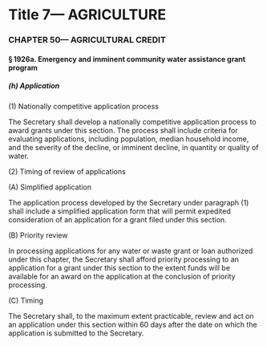 
# Title 7— AGRICULTURE
### CHAPTER 50— AGRICULTURAL CREDIT
#### § 1926a. Emergency and imminent community water assistance grant program
##### (h) Application

(1) Nationally competitive application process

The Secretary shall develop a nationally competitive application process to award grants under this section. The process shall include criteria for evaluating applications, including population, median household income, and the severity of the decline, or imminent decline, in quantity or quality of water.

(2) Timing of review of applications

(A) Simplified application

The application process developed by the Secretary under paragraph (1) shall include a simplified application form that will permit expedited consideration of an application for a grant filed under this section.

(B) Priority review

In processing applications for any water or waste grant or loan authorized under this chapter, the Secretary shall afford priority processing to an application for a grant under this section to the extent funds will be available for an award on the application at the conclusion of priority processing.

(C) Timing

The Secretary shall, to the maximum extent practicable, review and act on an application under this section within 60 days after the date on which the application is submitted to the Secretary.
